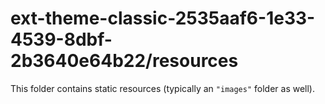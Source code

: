 # ext-theme-classic-2535aaf6-1e33-4539-8dbf-2b3640e64b22/resources

This folder contains static resources (typically an `"images"` folder as well).
